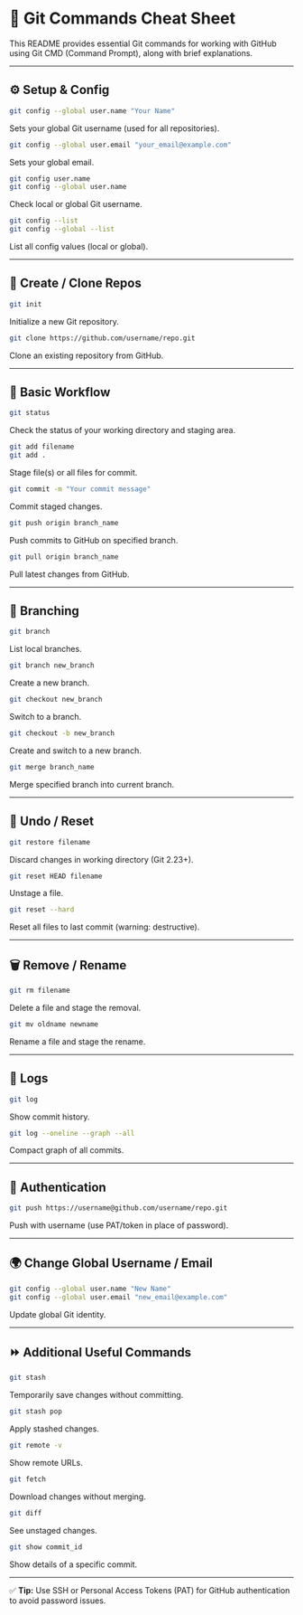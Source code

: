 
# 🚀 Git Commands Cheat Sheet

This README provides essential Git commands for working with GitHub using Git CMD (Command Prompt), along with brief explanations.

---

## ⚙️ Setup & Config

```bash
git config --global user.name "Your Name"
```
Sets your global Git username (used for all repositories).

```bash
git config --global user.email "your_email@example.com"
```
Sets your global email.

```bash
git config user.name
git config --global user.name
```
Check local or global Git username.

```bash
git config --list
git config --global --list
```
List all config values (local or global).

---

## 📁 Create / Clone Repos

```bash
git init
```
Initialize a new Git repository.

```bash
git clone https://github.com/username/repo.git
```
Clone an existing repository from GitHub.

---

## 📄 Basic Workflow

```bash
git status
```
Check the status of your working directory and staging area.

```bash
git add filename
git add .
```
Stage file(s) or all files for commit.

```bash
git commit -m "Your commit message"
```
Commit staged changes.

```bash
git push origin branch_name
```
Push commits to GitHub on specified branch.

```bash
git pull origin branch_name
```
Pull latest changes from GitHub.

---

## 🌿 Branching

```bash
git branch
```
List local branches.

```bash
git branch new_branch
```
Create a new branch.

```bash
git checkout new_branch
```
Switch to a branch.

```bash
git checkout -b new_branch
```
Create and switch to a new branch.

```bash
git merge branch_name
```
Merge specified branch into current branch.

---

## 🔄 Undo / Reset

```bash
git restore filename
```
Discard changes in working directory (Git 2.23+).

```bash
git reset HEAD filename
```
Unstage a file.

```bash
git reset --hard
```
Reset all files to last commit (warning: destructive).

---

## 🗑️ Remove / Rename

```bash
git rm filename
```
Delete a file and stage the removal.

```bash
git mv oldname newname
```
Rename a file and stage the rename.

---

## 📝 Logs

```bash
git log
```
Show commit history.

```bash
git log --oneline --graph --all
```
Compact graph of all commits.

---

## 🔑 Authentication

```bash
git push https://username@github.com/username/repo.git
```
Push with username (use PAT/token in place of password).

---

## 🌍 Change Global Username / Email

```bash
git config --global user.name "New Name"
git config --global user.email "new_email@example.com"
```
Update global Git identity.

---

## ⏩ Additional Useful Commands

```bash
git stash
```
Temporarily save changes without committing.

```bash
git stash pop
```
Apply stashed changes.

```bash
git remote -v
```
Show remote URLs.

```bash
git fetch
```
Download changes without merging.

```bash
git diff
```
See unstaged changes.

```bash
git show commit_id
```
Show details of a specific commit.

---

✅ **Tip:** Use SSH or Personal Access Tokens (PAT) for GitHub authentication to avoid password issues.
